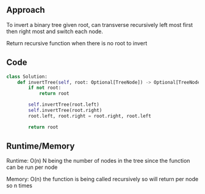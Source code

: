 ## Approach

To invert a binary tree given root, can transverse recursively left most first then right most and switch each node.

Return recursive function when there is no root to invert

## Code

``` python
class Solution:
    def invertTree(self, root: Optional[TreeNode]) -> Optional[TreeNode]:
        if not root:
            return root

        self.invertTree(root.left)
        self.invertTree(root.right)
        root.left, root.right = root.right, root.left

        return root
```

## Runtime/Memory

Runtime: O(n) N being the number of nodes in the tree since the function can be run per node

Memory: O(n) the function is being called recursively so will return per node so n times